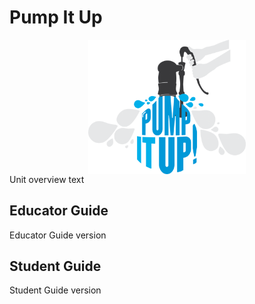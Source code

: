 # Pump It Up
<img src="img/pumpItUp.png" width="50%" style="display: block; margin: auto;" />
Unit overview text

## Educator Guide
Educator Guide version

## Student Guide
Student Guide version
